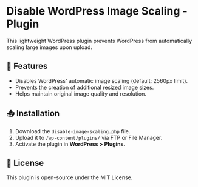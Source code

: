 # Disable WordPress Image Scaling - Plugin

This lightweight WordPress plugin prevents WordPress from automatically scaling large images upon upload.

## 🚀 Features
- Disables WordPress' automatic image scaling (default: 2560px limit).
- Prevents the creation of additional resized image sizes.
- Helps maintain original image quality and resolution.

## 📥 Installation
1. Download the `disable-image-scaling.php` file.
2. Upload it to `/wp-content/plugins/` via FTP or File Manager.
3. Activate the plugin in **WordPress > Plugins**.

## 📄 License
This plugin is open-source under the MIT License.
